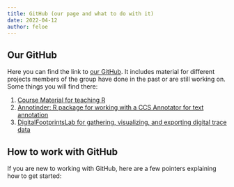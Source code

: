 ```yaml
---
title: GitHub (our page and what to do with it)
date: 2022-04-12
author: feloe
---
```


## Our GitHub

Here you can find the link to [our GitHub](https://github.com/ccs-amsterdam). It includes material for different projects members of the group have done in the past or are still working on. Some things you will find there:

1. [Course Material for teaching R](https://github.com/ccs-amsterdam/r-course-material)
2. [Annotinder: R package for working with a CCS Annotator for text annotation](https://github.com/ccs-amsterdam/annotinder-r)
3. [DigitalFootprintsLab for gathering, visualizing, and exporting digital trace data](https://github.com/ccs-amsterdam/DigitalFootprintsLab)

## How to work with GitHub

If you are new to working with GitHub, here are a few pointers explaining how to get started:
